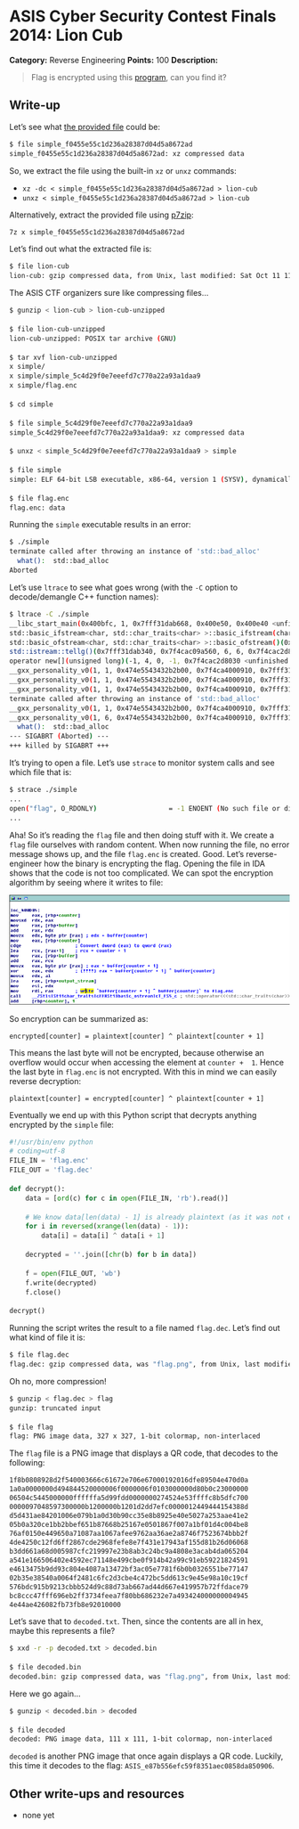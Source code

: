 # ASIS Cyber Security Contest Finals 2014: Lion Cub

**Category:** Reverse Engineering
**Points:** 100
**Description:**

> Flag is encrypted using this [program](simple_f0455e55c1d236a28387d04d5a8672ad), can you find it?

## Write-up

Let’s see what [the provided file](simple_f0455e55c1d236a28387d04d5a8672ad) could be:

```bash
$ file simple_f0455e55c1d236a28387d04d5a8672ad
simple_f0455e55c1d236a28387d04d5a8672ad: xz compressed data
```

So, we extract the file using the built-in `xz` or `unxz` commands:

* `xz -dc < simple_f0455e55c1d236a28387d04d5a8672ad > lion-cub`
* `unxz < simple_f0455e55c1d236a28387d04d5a8672ad > lion-cub`

Alternatively, extract the provided file using [p7zip](http://p7zip.sourceforge.net/):

```bash
7z x simple_f0455e55c1d236a28387d04d5a8672ad
```

Let’s find out what the extracted file is:

```bash
$ file lion-cub
lion-cub: gzip compressed data, from Unix, last modified: Sat Oct 11 11:44:23 2014
```

The ASIS CTF organizers sure like compressing files…

```bash
$ gunzip < lion-cub > lion-cub-unzipped

$ file lion-cub-unzipped
lion-cub-unzipped: POSIX tar archive (GNU)

$ tar xvf lion-cub-unzipped
x simple/
x simple/simple_5c4d29f0e7eeefd7c770a22a93a1daa9
x simple/flag.enc

$ cd simple

$ file simple_5c4d29f0e7eeefd7c770a22a93a1daa9
simple_5c4d29f0e7eeefd7c770a22a93a1daa9: xz compressed data

$ unxz < simple_5c4d29f0e7eeefd7c770a22a93a1daa9 > simple

$ file simple
simple: ELF 64-bit LSB executable, x86-64, version 1 (SYSV), dynamically linked (uses shared libs), for GNU/Linux 2.6.26, stripped

$ file flag.enc
flag.enc: data
```

Running the `simple` executable results in an error:

```bash
$ ./simple
terminate called after throwing an instance of 'std::bad_alloc'
  what():  std::bad_alloc
Aborted
```

Let’s use `ltrace` to see what goes wrong (with the `-C` option to decode/demangle C++ function names):

```bash
$ ltrace -C ./simple
__libc_start_main(0x400bfc, 1, 0x7fff31dab668, 0x400e50, 0x400e40 <unfinished ...>
std::basic_ifstream<char, std::char_traits<char> >::basic_ifstream(char const*, std::_Ios_Openmode)(0x7fff31dab340, 0x400eec, 14, 4, 0x7f4cabb36320) = 0x7f4cac2c1a98
std::basic_ofstream<char, std::char_traits<char> >::basic_ofstream()(0x7fff31dab140, 4, 0x1872000, 134592, 0x7f4cac4e0720) = 0
std::istream::tellg()(0x7fff31dab340, 0x7f4cac09a560, 6, 6, 0x7f4cac2d8030)                      = -1
operator new[](unsigned long)(-1, 4, 0, -1, 0x7f4cac2d8030 <unfinished ...>
__gxx_personality_v0(1, 1, 0x474e5543432b2b00, 0x7f4ca4000910, 0x7fff31daae30)                   = 8
__gxx_personality_v0(1, 1, 0x474e5543432b2b00, 0x7f4ca4000910, 0x7fff31daae30)                   = 8
__gxx_personality_v0(1, 1, 0x474e5543432b2b00, 0x7f4ca4000910, 0x7fff31daae30)                   = 8
terminate called after throwing an instance of 'std::bad_alloc'
__gxx_personality_v0(1, 1, 0x474e5543432b2b00, 0x7f4ca4000910, 0x7fff31daaba0)                   = 6
__gxx_personality_v0(1, 6, 0x474e5543432b2b00, 0x7f4ca4000910, 0x7fff31daaba0)                   = 7
  what():  std::bad_alloc
--- SIGABRT (Aborted) ---
+++ killed by SIGABRT +++
```

It’s trying to open a file. Let’s use `strace` to monitor system calls and see which file that is:

```bash
$ strace ./simple
...
open("flag", O_RDONLY)                  = -1 ENOENT (No such file or directory)
...
```

Aha! So it’s reading the `flag` file and then doing stuff with it. We create a `flag` file ourselves with random content. When now running the file, no error message shows up, and the file `flag.enc` is created. Good. Let’s reverse-engineer how the binary is encrypting the flag. Opening the file in IDA shows that the code is not too complicated. We can spot the encryption algorithm by seeing where it writes to file:

![Reversed encryption algorithm](encryption.png)

So encryption can be summarized as:

```
encrypted[counter] = plaintext[counter] ^ plaintext[counter + 1]
```

This means the last byte will not be encrypted, because otherwise an overflow would occur when accessing the element at `counter +  1`. Hence the last byte in `flag.enc` is not encrypted. With this in mind we can easily reverse decryption:

```
plaintext[counter] = encrypted[counter] ^ plaintext[counter + 1]
```

Eventually we end up with this Python script that decrypts anything encrypted by the `simple` file:

```python
#!/usr/bin/env python
# coding=utf-8
FILE_IN = 'flag.enc'
FILE_OUT = 'flag.dec'

def decrypt():
    data = [ord(c) for c in open(FILE_IN, 'rb').read()]

    # We know data[len(data) - 1] is already plaintext (as it was not encrypted)
    for i in reversed(xrange(len(data) - 1)):
        data[i] = data[i] ^ data[i + 1]

    decrypted = ''.join([chr(b) for b in data])

    f = open(FILE_OUT, 'wb')
    f.write(decrypted)
    f.close()

decrypt()
```

Running the script writes the result to a file named `flag.dec`. Let’s find out what kind of file it is:

```bash
$ file flag.dec
flag.dec: gzip compressed data, was "flag.png", from Unix, last modified: Sat Oct  4 08:26:43 2014
```

Oh no, more compression!

```bash
$ gunzip < flag.dec > flag
gunzip: truncated input

$ file flag
flag: PNG image data, 327 x 327, 1-bit colormap, non-interlaced
```

The `flag` file is a PNG image that displays a QR code, that decodes to the following:

```
1f8b0808928d2f540003666c61672e706e67000192016dfe89504e470d0a
1a0a0000000d494844520000006f0000006f0103000000d80b0c23000000
06504c5445000000ffffffa5d99fdd0000000274524e53ffffc8b5dfc700
0000097048597300000b1200000b1201d2dd7efc0000012449444154388d
d5d431ae84201006e079b1a0d30b90cc35e8b8925e40e5027a253aae41e2
05b0a320ce1bb2bbef651b87668b25167e0501867f007a1bf01d4c004be8
76af0150e449650a71087aa1067afee9762aa36ae2a8746f7523674bbb2f
4de4250c12fd6ff2867cde2968fefe8e7f431e17943af155d81b26d06068
b3dd661a68d005987cfc219997e23b8ab3c24bc9a4808e3acab4da065204
a541e166506402e4592ec71148e499cbe0f914b42a99c91eb59221824591
e4613475b9dd93c804e4087a13472bf3ac05e7781f6b0b0326551be77147
02b35e38540a0064f2481c6fc2d3cbe4c472bc5dd613c9e45e98a10c19cf
576bdc915b9213cbbb524d9c88d73ab667ad44d667e419957b72ffdace79
bc8ccc47fff696eb2ff3734feea7f80bb686232e7a493424000000004945
4e44ae426082fb73fb8e92010000
```

Let’s save that to `decoded.txt`. Then, since the contents are all in hex, maybe this represents a file?

```bash
$ xxd -r -p decoded.txt > decoded.bin

$ file decoded.bin
decoded.bin: gzip compressed data, was "flag.png", from Unix, last modified: Sat Oct  4 08:02:58 2014
```

Here we go again…

```bash
$ gunzip < decoded.bin > decoded

$ file decoded
decoded: PNG image data, 111 x 111, 1-bit colormap, non-interlaced
```

`decoded` is another PNG image that once again displays a QR code. Luckily, this time it decodes to the flag: `ASIS_e87b556efc59f8351aec0858da850906`.

## Other write-ups and resources

* none yet

